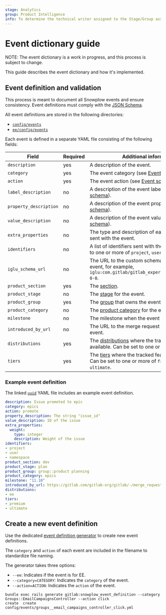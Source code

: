 ```yaml
---
stage: Analytics
group: Product Intelligence
info: To determine the technical writer assigned to the Stage/Group associated with this page, see https://about.gitlab.com/handbook/product/ux/technical-writing/#assignments
---
```


# Event dictionary guide

NOTE:
The event dictionary is a work in progress, and this process is subject to change.

This guide describes the event dictionary and how it's implemented.

## Event definition and validation

This process is meant to document all Snowplow events and ensure consistency. Event definitions must comply with the [JSON Schema](https://gitlab.com/gitlab-org/gitlab/-/blob/master/config/events/schema.json).

All event definitions are stored in the following directories:

- [`config/events`](https://gitlab.com/gitlab-org/gitlab/-/tree/master/config/events)
- [`ee/config/events`](https://gitlab.com/gitlab-org/gitlab/-/tree/master/ee/config/events)

Each event is defined in a separate YAML file consisting of the following fields:

| Field                  | Required | Additional information                                                                                                                                                                      |
|------------------------|----------|---------------------------------------------------------------------------------------------------------------------------------------------------------------------------------------------|
| `description`          | yes      | A description of the event.                                                                                                                                                                 |
| `category`             | yes      | The event category (see [Event schema](index.md#event-schema)).                                                                                                                             |
| `action`               | yes      | The event action (see [Event schema](index.md#event-schema)).                                                                                                                               |
| `label_description`    | no       | A description of the event label (see [Event schema](index.md#event-schema)).                                                                                                               |
| `property_description` | no       | A description of the event property (see [Event schema](index.md#event-schema)).                                                                                                            |
| `value_description`    | no       | A description of the event value (see [Event schema](index.md#event-schema)).                                                                                                               |
| `extra_properties`     | no       | The type and description of each extra property sent with the event.                                                                                                                        |
| `identifiers`          | no       | A list of identifiers sent with the event. Can be set to one or more of `project`, `user`, or `namespace`.                                                                                  |
| `iglu_schema_url`      | no       | The URL to the custom schema sent with the event, for example, `iglu:com.gitlab/gitlab_experiment/jsonschema/1-0-0`.                                                                        |
| `product_section`      | yes      | The [section](https://gitlab.com/gitlab-com/www-gitlab-com/-/blob/master/data/sections.yml).                                                                                                |
| `product_stage`        | no       | The [stage](https://gitlab.com/gitlab-com/www-gitlab-com/blob/master/data/stages.yml) for the event.                                                                                        |
| `product_group`        | yes      | The [group](https://gitlab.com/gitlab-com/www-gitlab-com/blob/master/data/stages.yml) that owns the event.                                                                                  |
| `product_category`     | no       | The [product category](https://gitlab.com/gitlab-com/www-gitlab-com/blob/master/data/categories.yml) for the event.                                                                         |
| `milestone`            | no       | The milestone when the event is introduced.                                                                                                                                                 |
| `introduced_by_url`    | no       | The URL to the merge request that introduced the event.                                                                                                                                     |
| `distributions`        | yes      | The [distributions](https://about.gitlab.com/handbook/marketing/brand-and-product-marketing/product-and-solution-marketing/tiers/#definitions) where the tracked feature is available. Can be set to one or more of `ce` or `ee`.  |
| `tiers`                | yes      | The [tiers](https://about.gitlab.com/handbook/marketing/brand-and-product-marketing/product-and-solution-marketing/tiers/) where the tracked feature is available. Can be set to one or more of `free`, `premium`, or `ultimate`. |

### Example event definition

The linked [`uuid`](https://gitlab.com/gitlab-org/gitlab/-/blob/master/config/events/epics_promote.yml)
YAML file includes an example event definition.

```yaml
description: Issue promoted to epic
category: epics
action: promote
property_description: The string "issue_id"
value_description: ID of the issue
extra_properties:
  weight:
    type: integer
    description: Weight of the issue
identifiers:
- project
- user
- namespace
product_section: dev
product_stage: plan
product_group: group::product planning
product_category: epics
milestone: "11.10"
introduced_by_url: https://gitlab.com/gitlab-org/gitlab/-/merge_requests/10537
distributions:
- ee
tiers:
- premium
- ultimate
```

## Create a new event definition

Use the dedicated [event definition generator](https://gitlab.com/gitlab-org/gitlab/-/blob/master/lib/generators/gitlab/snowplow_event_definition_generator.rb)
to create new event definitions.

The `category` and `action` of each event are included in the filename to standardize file naming.

The generator takes three options:

- `--ee`: Indicates if the event is for EE.
- `--category=CATEGORY`: Indicates the `category` of the event.
- `--action=ACTION`: Indicates the `action` of the event.

```shell
bundle exec rails generate gitlab:snowplow_event_definition --category Groups::EmailCampaignsController --action click
create  create  config/events/groups__email_campaigns_controller_click.yml
```
